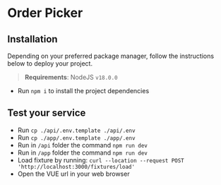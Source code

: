 # Order Picker

## Installation

Depending on your preferred package manager, follow the instructions below to deploy your project.

> **Requirements**: NodeJS `v18.0.0`

- Run `npm i` to install the project dependencies

## Test your service

- Run `cp ./api/.env.template ./api/.env`
- Run `cp ./app/.env.template ./app/.env`
- Run in `/api` folder the command `npm run dev`
- Run in `/app` folder the command `npm run dev`
- Load fixture by running: `curl --location --request POST 'http://localhost:3000/fixtures/load'`
- Open the VUE url in your web browser

